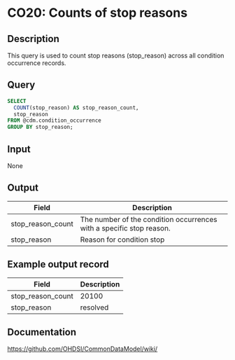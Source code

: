 <!---
Group:condition occurrence
Name:CO20: Counts of stop reasons
Author:Patrick Ryan
CDM Version: 5.3
-->

# CO20: Counts of stop reasons

## Description
This query is used to count stop reasons (stop_reason) across all condition occurrence records. 

## Query
```sql
SELECT 
  COUNT(stop_reason) AS stop_reason_count,
  stop_reason
FROM @cdm.condition_occurrence 
GROUP BY stop_reason;
```

## Input

None

## Output

| Field |  Description |
| --- | --- |
| stop_reason_count | The number of the condition occurrences with a specific stop reason. | 
|  stop_reason |  Reason for condition stop | 

## Example output record

|  Field |  Description |
| --- | --- |
| stop_reason_count |  20100 | 
| stop_reason |  resolved | 


## Documentation
https://github.com/OHDSI/CommonDataModel/wiki/
